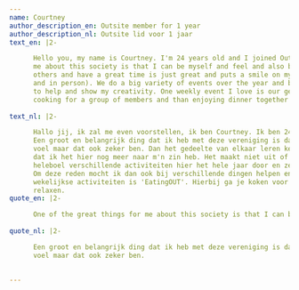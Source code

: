 ```yaml
---
name: Courtney
author_description_en: Outsite member for 1 year
author_description_nl: Outsite lid voor 1 jaar
text_en: |2-

      Hello you, my name is Courtney. I'm 24 years old and I joined Outsite last year. One of the great things for
      me about this society is that I can be myself and feel and also be accepted. The part of getting to know
      others and have a great time is just great and puts a smile on my face every time I'm able to hang out (online
      and in person). We do a big variety of events over the year and because I like organising stuff I was able
      to help and show my creativity. One weekly event I love is our get together called 'Eating-Out'. Which means
      cooking for a group of members and than enjoying dinner together and just hang out.
      
text_nl: |2-

      Hallo jij, ik zal me even voorstellen, ik ben Courtney. Ik ben 24 en ben afgelopen jaar lid worden van Outsite.
      Een groot en belangrijk ding dat ik heb met deze vereniging is dat ik mezelf kan zijn en ik mij ook geaccepteerd
      voel maar dat ook zeker ben. Dan het gedeelte van elkaar leren kennen en het super gezellig hebben zorgt ervoor
      dat ik het hier nog meer naar m'n zin heb. Het maakt niet uit of het online is of in het echt. We doen ook een
      heleboel verschillende activiteiten hier het hele jaar door en zelf ben ik een fan van het organiseren van dingen.
      Om deze reden mocht ik dan ook bij verschillende dingen helpen en mijn creativiteit laten zien. Een van de verdere
      wekelijkse activiteiten is 'EatingOUT'. Hierbij ga je koken voor een groep leden en ga je gezellig samen eten en
      relaxen.
quote_en: |2-

      One of the great things for me about this society is that I can be myself and feel and also be accepted.
      
quote_nl: |2-

      Een groot en belangrijk ding dat ik heb met deze vereniging is dat ik mezelf kan zijn en ik mij ook geaccepteerd
      voel maar dat ook zeker ben.
      

---
```

